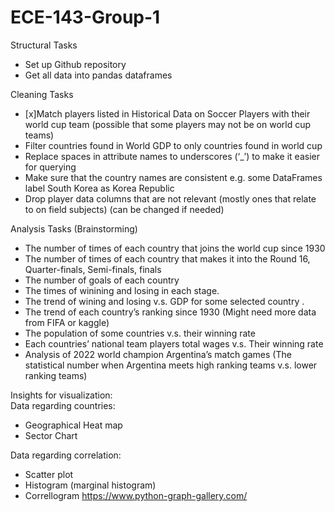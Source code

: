 # ECE-143-Group-1

Structural Tasks
- Set up Github repository
- Get all data into pandas dataframes

Cleaning Tasks
- [x]Match players listed in Historical Data on Soccer Players with their world cup team (possible that some players may not be on world cup teams)
- Filter countries found in World GDP to only countries found in world cup
- Replace spaces in attribute names to underscores (‘_’) to make it easier for querying
- Make sure that the country names are consistent e.g. some DataFrames label South Korea as Korea Republic
- Drop player data columns that are not relevant (mostly ones that relate to on field subjects) (can be changed if needed)

Analysis Tasks (Brainstorming)
- The number of times of each country that joins the world cup since 1930
- The number of times of each country that makes it into the Round 16, Quarter-finals, Semi-finals, finals
- The number of goals of each country
- The times of winining and losing in each stage. 
- The trend of wining and losing v.s. GDP for some selected country . 
- The trend of each country’s ranking since 1930 (Might need more data from FIFA or kaggle)
- The population of some countries v.s. their winning rate
- Each countries’ national team players total wages v.s. Their winning rate
- Analysis of 2022 world champion Argentina’s match games (The statistical number when Argentina meets high ranking teams v.s. lower ranking teams)


Insights for visualization: <br>
Data regarding countries:
- Geographical Heat map
- Sector Chart <br>

Data regarding correlation:
- Scatter plot
- Histogram (marginal histogram)
- Correllogram 
https://www.python-graph-gallery.com/
